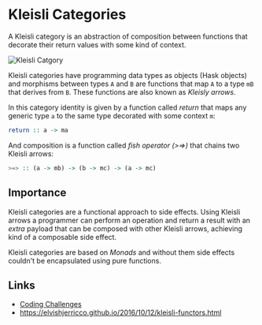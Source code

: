 Kleisli Categories
==================

A Kleisli category is an abstraction of composition between functions that decorate their return values with some kind of context.

![Kleisli Catgory](https://user-images.githubusercontent.com/7043153/114642755-75356280-9ca2-11eb-8a8f-c04336e49d2a.png)

Kleisli categories have programming data types as objects (Hask objects) and morphisms between types `A` and `B` are functions that map `A` to a type `mB` that derives from `B`. These functions are also known as *Kleisly arrows*.

In this category identity is given by a function called *return* that maps any generic type `a` to the same type decorated with some context `m`:
```haskell
return :: a -> ma
```

And composition is a function called *fish operator (>=>)* that chains two Kleisli arrows:
```haskell
>=> :: (a -> mb) -> (b -> mc) -> (a -> mc)
```


Importance
----------
Kleisli categories are a functional approach to side effects. Using Kleisli arrows a programmer can perform an operation and return a result with an *extra* payload that can be composed with other Kleisli arrows, achieving kind of a composable side effect.

Kleisli categories are based on *Monads* and without them side effects couldn't be encapsulated using pure functions.


Links
-----
- [Coding Challenges](../java/src/test/java/org/krloxz/training/cattheory/KleisliCategoryTest.java)
- https://elvishjerricco.github.io/2016/10/12/kleisli-functors.html
